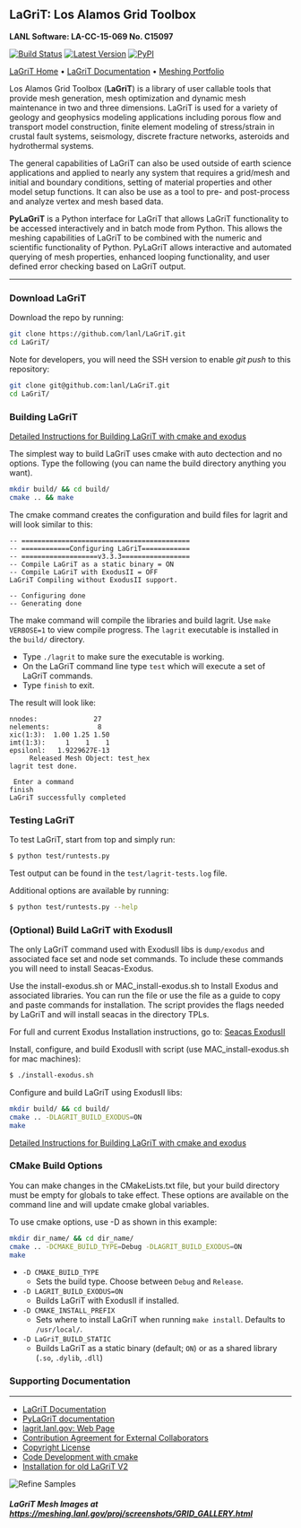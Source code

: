 ## LaGriT: Los Alamos Grid Toolbox ##

**LANL Software: LA-CC-15-069  No. C15097**


[![Build Status](https://github.com/lanl/LaGriT/actions/workflows/test-lagrit.yml/badge.svg)](https://github.com/lanl/LaGriT/actions/workflows/test-lagrit.yml) [![Latest Version](https://img.shields.io/github/release/lanl/lagrit.svg?style=flat-square)](https://github.com/lanl/lagrit/releases) [![PyPI](https://img.shields.io/pypi/l/Django.svg)](https://github.com/lanl/LaGriT/blob/doc-test/LICENSE)

[LaGriT Home](https://lagrit.lanl.gov) • [LaGriT Documentation](http://lanl.github.io/LaGriT) • [Meshing Portfolio](https://meshing.lanl.gov/)

Los Alamos Grid Toolbox (**LaGriT**) is a library of user callable tools that provide mesh generation, mesh optimization and dynamic mesh maintenance in two and three dimensions. LaGriT is used for a variety of geology and geophysics modeling applications including porous flow and transport model construction, finite element modeling of stress/strain in crustal fault systems, seismology, discrete fracture networks, asteroids and hydrothermal systems.

The general capabilities of LaGriT can also be used outside of earth science applications and applied to nearly any system that requires a grid/mesh and initial and boundary conditions, setting of material properties and other model setup functions. It can also be use as a tool to pre- and post-process and analyze vertex and mesh based data.

**PyLaGriT** is a Python interface for LaGriT that allows LaGriT functionality to be accessed interactively and in batch mode from Python.
This allows the meshing capabilities of LaGriT to be combined with the numeric and scientific functionality of Python.
PyLaGriT allows interactive and automated querying of mesh properties, enhanced looping functionality, and user defined error checking based on LaGriT output.

---

### Download LaGriT

Download the repo by running:

```bash
git clone https://github.com/lanl/LaGriT.git
cd LaGriT/
```

Note for developers, you will need the SSH version to enable *git push* to this repository:

```bash
git clone git@github.com:lanl/LaGriT.git 
cd LaGriT/
```

### Building LaGriT ###


[Detailed Instructions for Building LaGriT with cmake and exodus](cmake/README.md)


The simplest way to build LaGriT uses cmake with auto dectection and no options.
Type the following (you can name the build directory anything you want).

```bash
mkdir build/ && cd build/
cmake .. && make
```

The cmake command creates the configuration and build files for lagrit and will look similar to this:
```
-- ==========================================
-- ============Configuring LaGriT============
-- ===================v3.3.3=================
-- Compile LaGriT as a static binary = ON
-- Compile LaGriT with ExodusII = OFF
LaGriT Compiling without ExodusII support.

-- Configuring done
-- Generating done
```

The make command will compile the libraries and build lagrit. Use `make VERBOSE=1` to view compile progress.
The `lagrit` executable is installed in the `build/` directory.


- Type `./lagrit` to make sure the executable is working.
- On the LaGriT command line type `test` which will execute a set of LaGriT commands.
- Type `finish` to exit.

The result will look like:
```
nnodes:              27                                                         
nelements:            8                                                         
xic(1:3):  1.00 1.25 1.50                                                       
imt(1:3):     1    1    1                                                       
epsilonl:   1.9229627E-13                                                       
     Released Mesh Object: test_hex                                             
lagrit test done.                                                               
 
 Enter a command
finish                                                                          
LaGriT successfully completed             
```

### Testing LaGriT

To test LaGriT, start from top and simply run:

```bash
$ python test/runtests.py
```

Test output can be found in the `test/lagrit-tests.log` file.

Additional options are available by running:

```bash
$ python test/runtests.py --help
```


### (Optional) Build LaGriT with ExodusII ###


The only LaGriT command used with ExodusII libs is `dump/exodus` and associated face set and node set commands.
To include these commands you will need to install Seacas-Exodus.

Use the install-exodus.sh or MAC_install-exodus.sh to Install Exodus and associated libraries. You can run the file or use the file as a guide to copy and paste commands for installation. The script provides the flags needed by LaGriT and will install seacas in the directory TPLs.

For full and current Exodus Installation instructions, go to:
[Seacas ExodusII](https://github.com/sandialabs/seacas)

Install, configure, and build ExodusII with script (use MAC_install-exodus.sh for mac machines):

```bash
$ ./install-exodus.sh
```

Configure and build LaGriT using ExodusII libs:

```bash
mkdir build/ && cd build/
cmake .. -DLAGRIT_BUILD_EXODUS=ON
make
```

[Detailed Instructions for Building LaGriT with cmake and exodus](cmake/README.md)


### CMake Build Options

You can make changes in the CMakeLists.txt file, but your build directory must be empty for globals to take effect. These options are available on the command line and will update cmake global variables.

To use cmake options, use -D as shown in this example:

```bash
mkdir dir_name/ && cd dir_name/
cmake .. -DCMAKE_BUILD_TYPE=Debug -DLAGRIT_BUILD_EXODUS=ON
make
```

- `-D CMAKE_BUILD_TYPE`
  - Sets the build type. Choose between `Debug` and `Release`.
- `-D LAGRIT_BUILD_EXODUS=ON`
  - Builds LaGriT with ExodusII if installed.
- `-D CMAKE_INSTALL_PREFIX`
  - Sets where to install LaGriT when running `make install`. Defaults to `/usr/local/`.
- `-D LaGriT_BUILD_STATIC`
  - Builds LaGriT as a static binary (default; `ON`) or as a shared library (`.so`, `.dylib`, `.dll`)

### Supporting Documentation ###
---
* [LaGriT Documentation](https://lanl.github.io/LaGriT/)
* [PyLaGriT documentation](https://lanl.github.io/LaGriT/pylagrit/original/index.html)
* [lagrit.lanl.gov: Web Page](http://lagrit.lanl.gov)
* [Contribution Agreement for External Collaborators](CONTRIBUTING.md)
* [Copyright License](LICENSE.md)
* [Code Development with cmake](cmake/README.md)
* [Installation for old LaGriT V2](documentation/INSTALL.md)

![Refine Samples](screenshots/refine_samples_TN1000.png)

##### LaGriT Mesh Images at https://meshing.lanl.gov/proj/screenshots/GRID_GALLERY.html
